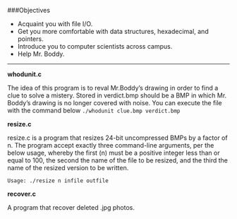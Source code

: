 ###Objectives
+ Acquaint you with file I/O.
+ Get you more comfortable with data structures, hexadecimal, and pointers.
+ Introduce you to computer scientists across campus.
+ Help Mr. Boddy.

***
**whodunit.c**

The idea of this program is to reval Mr.Boddy’s drawing in order to find a clue to solve a mistery.
Stored in verdict.bmp should be a BMP in which Mr. Boddy’s drawing is no longer covered with noise.
You can execute the file with the command below
`./whodunit clue.bmp verdict.bmp`


**resize.c**

resize.c is a program that resizes 24-bit uncompressed BMPs by a factor of n.
The program accept exactly three command-line arguments, per the below usage, whereby the first (n) must be a positive integer less than or equal to 100, the second the name of the file to be resized, and the third the name of the resized version to be written.

`Usage: ./resize n infile outfile`

**recover.c**

A program that recover deleted .jpg photos.
